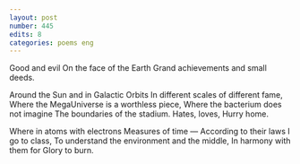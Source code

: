 ```yaml
---
layout: post
number: 445
edits: 8
categories: poems eng
---
```


Good and evil
On the face of the Earth
Grand achievements and small deeds.

Around the Sun and in Galactic Orbits
In different scales of different fame,
Where the MegaUniverse is a worthless piece,
Where the bacterium does not imagine
The boundaries of the stadium.
Hates, loves,
Hurry home.

Where in atoms with electrons 
Measures of time —
According to their laws
I go to class,
To understand the environment and the middle,
In harmony with them for Glory to burn.
